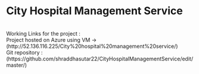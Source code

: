 <h1>City Hospital Management Service</h1><br>
Working Links for the project : <br>
Project hosted on Azure using VM ->(http://52.136.116.225/City%20hospital%20management%20service/)<br>
Git repository : (https://github.com/shraddhasutar22/CityHospitalManagementService/edit/master/)
